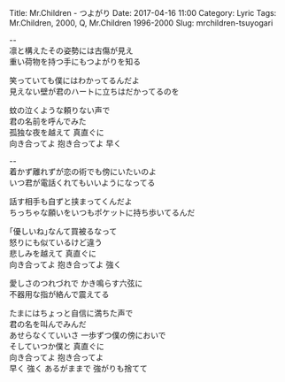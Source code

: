 Title: Mr.Children - つよがり
Date: 2017-04-16 11:00
Category: Lyric
Tags: Mr.Children, 2000, Q, Mr.Children 1996-2000
Slug: mrchildren-tsuyogari


--  
凛と構えたその姿勢には古傷が見え  
重い荷物を持つ手にもつよがりを知る  
  
笑っていても僕にはわかってるんだよ  
見えない壁が君のハートに立ちはだかってるのを  
  
蚊の泣くような頼りない声で  
君の名前を呼んでみた  
孤独な夜を越えて 真直ぐに  
向き合ってよ 抱き合ってよ 早く  
  
--  
着かず離れずが恋の術でも傍にいたいのよ  
いつ君が電話くれてもいいようになってる  
  
話す相手も自ずと挟まってくんだよ  
ちっちゃな願いをいつもポケットに持ち歩いてるんだ  
  
｢優しいね｣なんて買被るなって  
怒りにも似ているけど違う  
悲しみを越えて 真直ぐに  
向き合ってよ 抱き合ってよ 強く  
  
愛しさのつれづれで かき鳴らす六弦に  
不器用な指が絡んで震えてる  
  
たまにはちょっと自信に満ちた声で  
君の名を叫んでみんだ  
あせらなくていいさ 一歩ずつ僕の傍においで  
そしていつか僕と 真直ぐに  
向き合ってよ 抱き合ってよ  
早く 強く あるがままで 強がりも捨てて  
